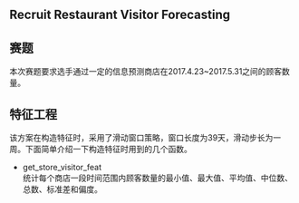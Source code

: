 ## Recruit Restaurant Visitor Forecasting
## 赛题
本次赛题要求选手通过一定的信息预测商店在2017.4.23~2017.5.31之间的顾客数量。
## 特征工程
该方案在构造特征时，采用了滑动窗口策略，窗口长度为39天，滑动步长为一周。下面简单介绍一下构造特征时用到的几个函数。  
* get_store_visitor_feat</br>
统计每个商店一段时间范围内顾客数量的最小值、最大值、平均值、中位数、总数、标准差和偏度。
